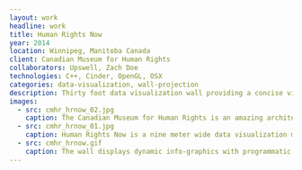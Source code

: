 ```yaml
---
layout: work
headline: work
title: Human Rights Now
year: 2014
location: Winnipeg, Manitoba Canada
client: Canadian Museum for Human Rights
collaborators: Upswell, Zach Doe
technologies: C++, Cinder, OpenGL, OSX
categories: data-visualization, wall-projection
description: Thirty foot data visualization wall providing a concise view of human rights issues around the world today.
images:
  - src: cmhr_hrnow_02.jpg
    caption: The Canadian Museum for Human Rights is an amazing architectural monument
  - src: cmhr_hrnow_01.jpg
    caption: Human Rights Now is a nine meter wide data visualization media wall
  - src: cmhr_hrnow.gif
    caption: The wall displays dynamic info-graphics with programmatic motion graphics and effects
---
```

